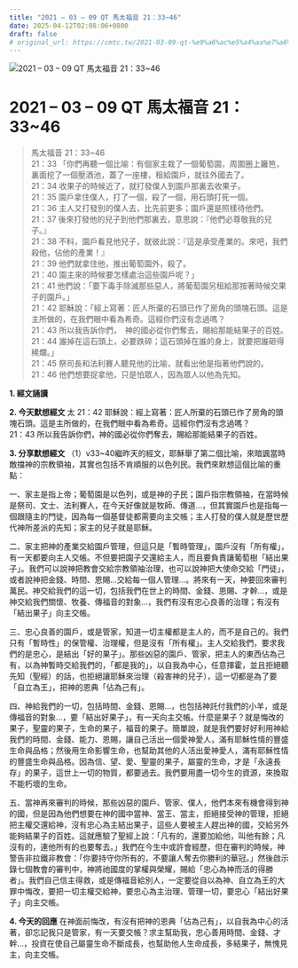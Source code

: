```yaml
---
title: "2021 – 03 – 09 QT 馬太福音 21：33~46"
date: 2025-04-12T02:08:06+0800
draft: false
# original_url: https://cmtc.tw/2021-03-09-qt-%e9%a6%ac%e5%a4%aa%e7%a6%8f%e9%9f%b3-21%ef%bc%9a3346
---
```


![2021 – 03 – 09 QT 馬太福音 21：33\~46](/images/qt.jpg   "2021 – 03 – 09 QT 馬太福音 21：33\~46")

# 2021 – 03 – 09 QT 馬太福音 21：33\~46

> 馬太福音 21：33\~46  
> 21：33 「你們再聽一個比喻：有個家主栽了一個葡萄園，周圍圈上籬笆，裏面挖了一個壓酒池，蓋了一座樓，租給園戶，就往外國去了。  
> 21：34 收果子的時候近了，就打發僕人到園戶那裏去收果子。  
> 21：35 園戶拿住僕人，打了一個，殺了一個，用石頭打死一個。  
> 21：36 主人又打發別的僕人去，比先前更多；園戶還是照樣待他們。  
> 21：37 後來打發他的兒子到他們那裏去，意思說：『他們必尊敬我的兒子。』  
> 21：38 不料，園戶看見他兒子，就彼此說：『這是承受產業的。來吧，我們殺他，佔他的產業！』  
> 21：39 他們就拿住他，推出葡萄園外，殺了。  
> 21：40 園主來的時候要怎樣處治這些園戶呢？」  
> 21：41 他們說：「要下毒手除滅那些惡人，將葡萄園另租給那按著時候交果子的園戶。」  
> 21：42 耶穌說：「經上寫著：匠人所棄的石頭已作了房角的頭塊石頭。這是主所做的，在我們眼中看為希奇。這經你們沒有念過嗎？  
> 21：43 所以我告訴你們，　神的國必從你們奪去，賜給那能結果子的百姓。  
> 21：44 誰掉在這石頭上，必要跌碎；這石頭掉在誰的身上，就要把誰砸得稀爛。」  
> 21：45 祭司長和法利賽人聽見他的比喻，就看出他是指著他們說的。  
> 21：46 他們想要捉拿他，只是怕眾人，因為眾人以他為先知。

**1. 經文誦讀**

**2.  今天默想經文**
太 21：42 耶穌說：經上寫著：匠人所棄的石頭已作了房角的頭塊石頭。這是主所做的，在我們眼中看為希奇。這經你們沒有念過嗎？  
21：43 所以我告訴你們，神的國必從你們奪去，賜給那能結果子的百姓。

**3. 分享默想經文**
（1）v33\~40繼昨天的經文，耶穌舉了第二個比喻，來暗諷當時敵擋神的宗教領袖，其實也包括不肯順服的以色列民。我們來默想這個比喻的重點：

一、家主是指上帝；葡萄園是以色列，或是神的子民；園戶指宗教領袖，在當時候是祭司、文士、法利賽人，在今天好像就是牧師、傳道…，但其實園戶也是指每一個跟隨主的門徒，因為每一個基督徒都需要向主交帳；主人打發的僕人就是歷世歷代神所差派的先知；家主的兒子就是耶穌。

二、家主把神的產業交給園戶管理，但這只是「暫時管理」，園戶沒有「所有權」，有一天都要向主人交帳。不但要把園子交還給主人，而且要負責讓葡萄樹「結出果子」。我們可以說神把教會交給宗教領袖治理，也可以說神把大使命交給「門徒」，或者說神把金錢、時間、恩賜…交給每一個人管理…。將來有一天，神要回來審判萬民。神交給我們的這一切，包括我們在世上的時間、金錢、恩賜、才幹…，或是神交給我們關懷、牧養、傳福音的對象…，我們有沒有忠心良善的治理；有沒有「結出果子」向主交帳。

三、忠心良善的園戶，或是管家，知道一切主權都是主人的，而不是自己的。我們只有「暫時性」的保管權、治理權，但是沒有「所有權」。主人交給我們，要求我們的是忠心，是結出「好的果子」。那些凶惡的園戶、管家，把主人的東西佔為己有，以為神暫時交給我們的，「都是我的」，以自我為中心，任意揮霍，並且拒絕聽先知（聖經）的話，也拒絕讓耶穌來治理（殺害神的兒子），這一切都是為了要「自立為王」，把神的恩典「佔為己有」。

四、神給我們的一切，包括時間、金錢、恩賜…，也包括神託付我們的小羊，或是傳福音的對象…，要「結出好果子」，有一天向主交帳。什麼是果子？就是悔改的果子，聖靈的果子，生命的果子，福音的果子。簡單說，就是我們要好好利用神給我們的時間、金錢、能力、恩賜，讓自己活出一個愛神愛人，滿有耶穌性情的豐盛生命與品格；然後用生命影響生命，也幫助其他的人活出愛神愛人，滿有耶穌性情的豐盛生命與品格。因為信、望、愛、聖靈的果子，屬靈的生命，才是「永遠長存」的果子，這世上一切的物質，都要過去。我們要用盡一切今生的資源，來換取不能朽壞的生命。

五、當神再來審判的時候，那些凶惡的園戶、管家、僕人，他們本來有機會得到神的國，但是因為他們想要在神的國中當神、當王、當主，拒絕接受神的管理，拒絕把主權交還給神，沒有忠心為主結出果子，這些人要被主人趕出神的國，交給另外能夠結果子的百姓。這就應驗了聖經上說：「凡有的，還要加給他，叫他有餘；凡沒有的，連他所有的也要奪去。」我們在今生中或許會經歷，但在審判的時候，神警告非拉鐵非教會：「你要持守你所有的，不要讓人奪去你勝利的華冠。」然後啟示錄七個教會的審判中，神將祂國度的掌權與榮耀，賜給「忠心為神而活的得勝者」。我們自己信主得救，或是傳福音給別人，一定要從自以為神、自立為王的大罪中悔改，要把一切主權交給神，要忠心為主治理、管理一切，要忠心「結出好果子」向主交帳。

**4. 今天的回應**
在神面前悔改，有沒有把神的恩典「佔為己有」，以自我為中心的活著，卻忘記我只是管家，有一天要交帳？求主幫助我，忠心善用時間、金錢、才幹…，投資在使自己屬靈生命不斷成長，也幫助他人生命成長，多結果子，無愧見主，向主交帳。
